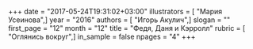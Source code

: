 +++
date = "2017-05-24T19:31:02+03:00"
illustrators = [ "Мария Усеинова",]
year = "2016"
authors = [ "Игорь Акулич",]
slogan = ""
first_page = "12"
month = "12"
title = "Федя, Даня и Кэрролл"
rubric = [ "Оглянись вокруг",]
in_sample = false
npages = "4"
+++
